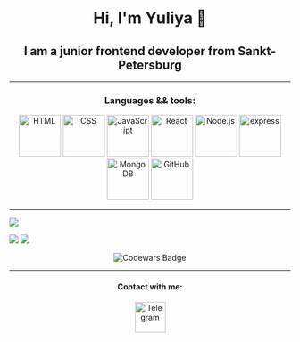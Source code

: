 <h1 align="center">Hi, I'm Yuliya 👋</h1>
<h2 align="center">I am a junior frontend developer from Sankt-Petersburg</h2>
<hr/>
<div align="center">
<h3 color="red">Languages && tools:</h3>
<img src="https://cdn.jsdelivr.net/gh/devicons/devicon/icons/html5/html5-original-wordmark.svg" width=75 title="HTML" />
<img src="https://cdn.jsdelivr.net/gh/devicons/devicon/icons/css3/css3-original-wordmark.svg" width=75 title="CSS" />
<img src="https://cdn.jsdelivr.net/gh/devicons/devicon/icons/javascript/javascript-original.svg" width=75 title="JavaScript" />
<img src="https://cdn.jsdelivr.net/gh/devicons/devicon/icons/react/react-original.svg" width=75 title="React" />
<img src="https://cdn.jsdelivr.net/gh/devicons/devicon/icons/nodejs/nodejs-original.svg" width=75 title="Node.js" />
<img src="https://cdn.jsdelivr.net/gh/devicons/devicon/icons/express/express-original.svg" width=75 title="express" />
<img src="https://cdn.jsdelivr.net/gh/devicons/devicon/icons/mongodb/mongodb-original.svg" width=75 title="MongoDB" />
<img src="https://cdn.jsdelivr.net/gh/devicons/devicon/icons/github/github-original.svg" width=75 title="GitHub" />
</div>
<hr/>

![](http://github-profile-summary-cards.vercel.app/api/cards/profile-details?username=Yuliya-Lov&theme=moonlight)

![](http://github-profile-summary-cards.vercel.app/api/cards/most-commit-language?username=Yuliya-Lov&theme=moonlight)
![](http://github-profile-summary-cards.vercel.app/api/cards/productive-time?username=Yuliya-Lov&theme=moonlight&utcOffset=8)

<div align="center">
<img src="https://www.codewars.com/users/jul-yaris/badges/large"  title="Codewars Badge" />
<hr/>
</div>
<div align="center">
<h4>Contact with me:</h4>
<a href="https://t.me/lula_lov"><img src="https://cdn1.iconfinder.com/data/icons/rounded-social-media/512/telegram-1024.png" title="Telegram" width=55/></a>
<!--<a href=""><img src="https://cdn3.iconfinder.com/data/icons/material-design-social-icons/152/Linkedin_icon-1024.png" title="LinkedIn" width=55/></a>
</div>-->





